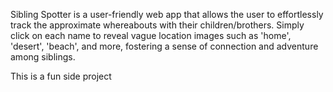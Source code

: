 Sibling Spotter is a user-friendly web app that allows the user to effortlessly track the approximate whereabouts with their children/brothers. 
Simply click on each name to reveal vague location images such as 'home', 'desert', 'beach', and more, fostering a sense of connection and adventure among siblings.

This is a fun side project
